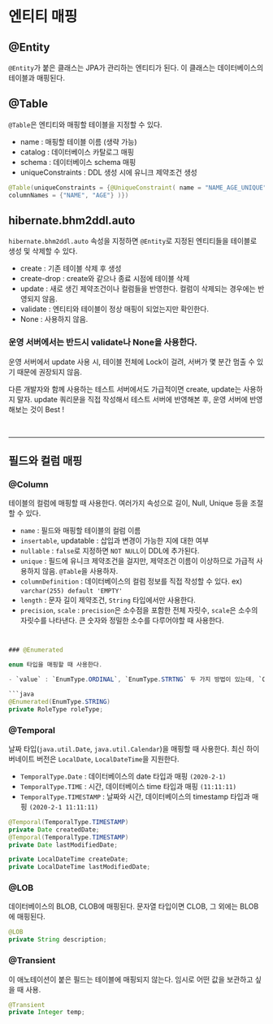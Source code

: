 # 엔티티 매핑

## @Entity

`@Entity`가 붙은 클래스는 JPA가 관리하는 엔티티가 된다. 이 클래스는 데이터베이스의 테이블과 매핑된다.

## @Table

`@Table`은 엔티티와 매핑할 테이블을 지정할 수 있다.

- name : 매핑할 테이블 이름 (생략 가능)
- catalog : 데이터베이스 카탈로그 매핑
- schema : 데이터베이스 schema 매핑
- uniqueConstraints : DDL 생성 시에 유니크 제약조건 생성

```java
@Table(uniqueConstraints = {@UniqueConstraint( name = "NAME_AGE_UNIQUE",
columnNames = {"NAME", "AGE"} )})
```

## hibernate.bhm2ddl.auto

`hibernate.bhm2ddl.auto` 속성을 지정하면 `@Entity`로 지정된 엔티티들을 테이블로 생성 및 삭제할 수 있다.

- create : 기존 테이블 삭제 후 생성
- create-drop : create와 같으나 종료 시점에 테이블 삭제
- update : 새로 생긴 제약조건이나 컬럼들을 반영한다. 컬럼이 삭제되는 경우에는 반영되지 않음.
- validate : 엔티티와 테이블이 정상 매핑이 되었는지만 확인한다.
- None : 사용하지 않음.

### 운영 서버에서는 반드시 validate나 None을 사용한다.

운영 서버에서 update 사용 시, 테이블 전체에 Lock이 걸려, 서버가 몇 분간 멈출 수 있기 때문에 권장되지 않음.

다른 개발자와 함께 사용하는 테스트 서버에서도 가급적이면 create, update는 사용하지 말자. update 쿼리문을 직접 작성해서 테스트 서버에 반영해본 후, 운영 서버에 반영해보는 것이 Best !

<br><hr>

## 필드와 컬럼 매핑

### @Column

테이블의 컬럼에 매핑할 때 사용한다. 여러가지 속성으로 길이, Null, Unique 등을 조절할 수 있다.

- `name` : 필드와 매핑할 테이블의 컬럼 이름
- `insertable`, updatable : 삽입과 변경이 가능한 지에 대한 여부
- `nullable` : `false`로 지정하면 `NOT NULL`이 DDL에 추가된다.
- `unique` : 필드에 유니크 제약조건을 걸지만, 제약조건 이름이 이상하므로 가급적 사용하지 않음. `@Table`을 사용하자.
- `columnDefinition` : 데이터베이스의 컬럼 정보를 직접 작성할 수 있다. ex) `varchar(255) default 'EMPTY'`
- `length` : 문자 길이 제약조건, `String` 타입에서만 사용한다.
- `precision`, `scale` : `precision`은 소수점을 포함한 전체 자릿수, `scale`은 소수의 자릿수를 나타낸다. 큰 숫자와 정밀한 소수를 다루어야할 때 사용한다.

```java


### @Enumerated

enum 타입을 매핑할 때 사용한다. 

- `value` : `EnumType.ORDINAL`, `EnumType.STRTNG` 두 가지 방법이 있는데, `ORDINAL`을 사용하면 데이터베이스에 enum의 순서를 저장하게 되고, `STRING`을 사용하게 되면 enum 이름을 사용하게 된다. 반드시 `STRING`을 사용하도록 하자.

```java
@Enumerated(EnumType.STRING)
private RoleType roleType;
```

### @Temporal

날짜 타입(`java.util.Date`, `java.util.Calendar`)을 매핑할 때 사용한다. 최신 하이버네이트 버전은 `LocalDate`, `LocalDateTime`을 지원한다.

- `TemporalType.Date` : 데이터베이스의 date 타입과 매핑 `(2020-2-1)`
- `TemporalType.TIME` : 시간, 데이터베이스 time 타입과 매핑 `(11:11:11)`
- `TemporalType.TIMESTAMP` : 날짜와 시간, 데이터베이스의 timestamp 타입과 매핑 `(2020-2-1 11:11:11)`

```java
@Temporal(TemporalType.TIMESTAMP)
private Date createdDate;
@Temporal(TemporalType.TIMESTAMP)
private Date lastModifiedDate;
```

```java
private LocalDateTime createDate;
private LocalDateTime lastModifiedDate;
```

### @LOB

데이터베이스의 BLOB, CLOB에 매핑된다. 문자열 타입이면 CLOB, 그 외에는 BLOB에 매핑된다.

```java
@LOB
private String description;
```

### @Transient

이 애노테이션이 붙은 필드는 테이블에 매핑되지 않는다. 임시로 어떤 값을 보관하고 싶을 때 사용.

```java
@Transient
private Integer temp;
```

